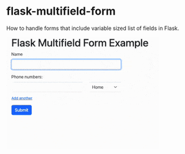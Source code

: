 # flask-multifield-form
How to handle forms that include variable sized list of fields in Flask.

![Flask form with a dynamic list of phone numbers](assets/flask-multifield-demo.gif)
